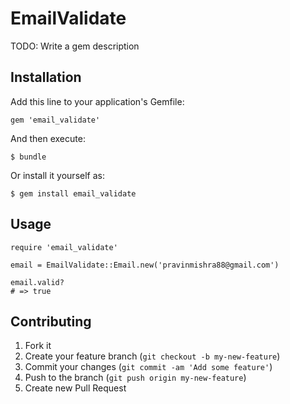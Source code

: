 # EmailValidate

TODO: Write a gem description

## Installation

Add this line to your application's Gemfile:

    gem 'email_validate'

And then execute:

    $ bundle

Or install it yourself as:

    $ gem install email_validate

## Usage

    require 'email_validate'

    email = EmailValidate::Email.new('pravinmishra88@gmail.com')

    email.valid?
    # => true

## Contributing

1. Fork it
2. Create your feature branch (`git checkout -b my-new-feature`)
3. Commit your changes (`git commit -am 'Add some feature'`)
4. Push to the branch (`git push origin my-new-feature`)
5. Create new Pull Request
